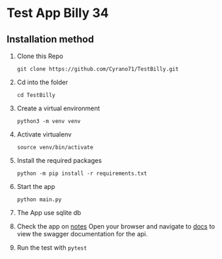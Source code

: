 # Test App Billy 34

## Installation method

1. Clone this Repo

   `git clone https://github.com/Cyrano71/TestBilly.git`
2. Cd into the folder

   `cd TestBilly`
3. Create a virtual environment

   `python3 -m venv venv`
4. Activate virtualenv

   `source venv/bin/activate`
5. Install the required packages

   `python -m pip install -r requirements.txt`
6. Start the app

   ```shell
   python main.py
   ```

7. The App use sqlite db

8. Check the app on [notes](http://localhost:8000/docs)
Open your browser and navigate to [docs](http://localhost:8000/docs) to view the swagger documentation for the api.

9. Run the test with `pytest`
